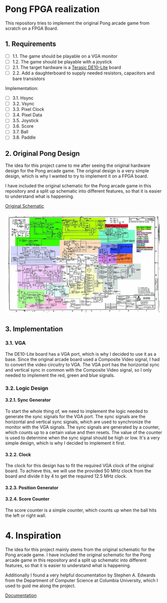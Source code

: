 # Pong FPGA realization

This repository tries to implement the original Pong arcade game from scratch on a FPGA Board.

## 1. Requirements

- [ ] 1.1. The game should be playable on a VGA monitor
- [ ] 1.2. The game should be playable with a joystick
- [ ] 2.1. The target hardware is a [Terasic DE10-Lite](https://www.terasic.com.tw/cgi-bin/page/archive.pl?Language=English&CategoryNo=234&No=1021#contents) board
- [ ] 2.2. Add a daughterboard to supply needed resistors, capacitors and bare transistors

Implementation:
- [ ] 3.1. Hsync
- [ ] 3.2. Vsync
- [ ] 3.3. Pixel Clock
- [ ] 3.4. Pixel Data
- [ ] 3.5. Joystick
- [ ] 3.6. Score
- [ ] 3.7. Ball
- [ ] 3.8. Paddle

## 2. Original Pong Design

The idea for this project came to me after seeing the original hardware design for the Pong arcade game. The original design is a very simple design, which is why I wanted to try to implement it on a FPGA board.

I have included the original schematic for the Pong arcade game in this repository and a split up schematic into different features, so that it is easier to understand what is happening.

[Original Schematic](documents/PongSchematics.pdf)

![Original Schematic split up by feature](images/280208060_703291284123364_857021276321443049_n.jpg)

## 3. Implementation

### 3.1. VGA

The DE10-Lite board has a VGA port, which is why I decided to use it as a base. Since the original arcade board used a Composite Video signal, I had to convert the video circuitry to VGA. The VGA port has the horizontal sync and vertical sync in common with the Composite Video signal, so I only needed to implement the red, green and blue signals.

### 3.2. Logic Design

#### 3.2.1. Sync Generator

To start the whole thing of, we need to implement the logic needed to generate the sync signals for the VGA port. The sync signals are the horizontal and vertical sync signals, which are used to synchronize the monitor with the VGA signals. The sync signals are generated by a counter, which counts up to a certain value and then resets. The value of the counter is used to determine when the sync signal should be high or low. It's a very simple design, which is why I decided to implement it first.

#### 3.2.2. Clock

The clock for this design has to fit the required VGA clock of the original board. To achieve this, we will use the provided 50 MHz clock from the board and divide it by 4 to get the required 12.5 MHz clock.

#### 3.2.3. Position Generator



#### 3.2.4. Score Counter

The score counter is a simple counter, which counts up when the ball hits the left or right wall.

# 4. Inspiration

The idea for this project mainly stems from the original schematic for the Pong arcade game. I have included the original schematic for the Pong arcade game in this repository and a split up schematic into different features, so that it is easier to understand what is happening.

Additionally I found a very helpful documentation by Stephen A. Edwards from the Department of Computer Science at Columbia University, which I used to guid me along the project.

[Documentation](documents/edwars2012reconstructing.pdf)